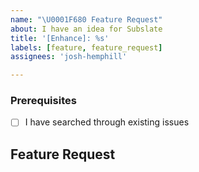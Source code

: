 ```yaml
---
name: "\U0001F680 Feature Request"
about: I have an idea for Subslate
title: '[Enhance]: %s'
labels: [feature, feature_request]
assignees: 'josh-hemphill'

---
```


<!--

Have you read Subslate's Code of Conduct? By filing an Issue, you are expected to comply with it, including treating everyone with respect: https://github.com/josh-hemphill/subslate/.github/CODE_OF_CONDUCT.md

-->

### Prerequisites

  - [ ] I have searched through existing issues

## Feature Request

<!-- Please only describe one feature request in one single issue. -->
